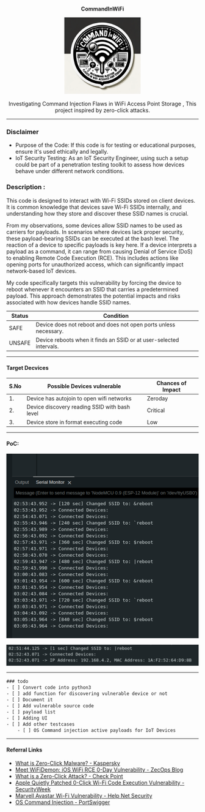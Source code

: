 <p align="center">
  <strong>CommandInWiFi</strong>
</p>

<p align="center">
  <img src="CommandInWiFi-sticker.png" alt="CommandInWiFi sticker" style="width:200px;"/>
</p>

<p align="center">
  Investigating Command Injection Flaws in WiFi Access Point Storage , This project inspired by zero-click attacks.
</p>


-------------------------------
### Disclaimer 
- Purpose of the Code: If this code is for testing or educational purposes, ensure it's used ethically and legally.
- IoT Security Testing: As an IoT Security Engineer, using such a setup could be part of a penetration testing toolkit to assess how devices behave under different network conditions.

### Description :
This code is designed to interact with Wi-Fi SSIDs stored on client devices. It is common knowledge that devices save Wi-Fi SSIDs internally, and understanding how they store and discover these SSID names is crucial. 

From my observations, some devices allow SSID names to be used as carriers for payloads. In scenarios where devices lack proper security, these payload-bearing SSIDs can be executed at the bash level. The reaction of a device to specific payloads is key here. If a device interprets a payload as a command, it can range from causing Denial of Service (DoS) to enabling Remote Code Execution (RCE). This includes actions like opening ports for unauthorized access, which can significantly impact network-based IoT devices. 

My code specifically targets this vulnerability by forcing the device to reboot whenever it encounters an SSID that carries a predetermined payload. This approach demonstrates the potential impacts and risks associated with how devices handle SSID names. 

| Status | Condition                                                         |
|--------|-------------------------------------------------------------------|
| SAFE   | Device does not reboot and does not open ports unless necessary.  |
| UNSAFE | Device reboots when it finds an SSID or at user-selected intervals. |

-----------------------------------
#### Target Decvices 
| S.No | Possible Devices vulnerable | Chances of Impact |
|---|---|---|
|1.| Device has autojoin to open wifi networks | Zeroday |
|2.| Device discovery reading SSID with bash level | Critical |
|3.| Device store in format executing code | Low |

------------------------------------
#### PoC:

![](poc/ssid-changing.png)

![](poc/expecte-output.png)

--------------------------------
```[tasklist]
### todo
- [ ] Convert code into python3
- [ ] add function for discovering vulnerable device or not
- [ ] Document it
- [ ] Add vulnerable source code
- [ ] payload list
- [ ] Adding UI
- [ ] Add other testcases
    - [ ] OS Command injection active payloads for IoT Devices
```
----------------------------------
#### Referral Links

- [What is Zero-Click Malware? - Kaspersky](https://www.kaspersky.com/resource-center/definitions/what-is-zero-click-malware)
- [Meet WiFiDemon: iOS WiFi RCE 0-Day Vulnerability - ZecOps Blog](https://blog.zecops.com/research/meet-wifidemon-ios-wifi-rce-0-day-vulnerability-and-a-zero-click-vulnerability-that-was-silently-patched/)
- [What is a Zero-Click Attack? - Check Point](https://www.checkpoint.com/cyber-hub/cyber-security/what-is-a-zero-click-attack/)
- [Apple Quietly Patched 0-Click Wi-Fi Code Execution Vulnerability - SecurityWeek](https://www.securityweek.com/researchers-apple-quietly-patched-0-click-wi-fi-code-execution-vulnerability-ios/)
- [Marvell Avastar Wi-Fi Vulnerability - Help Net Security](https://www.helpnetsecurity.com/2019/01/21/marvell-avastar-wi-fi-vulnerability/)
- [OS Command Injection - PortSwigger](https://portswigger.net/web-security/os-command-injection)


